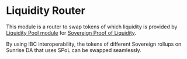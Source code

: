 # Liquidity Router

This module is a router to swap tokens of which liquidity is provided by [Liquidity Pool module](../sunrise/liquidity-pool.md) for [Sovereign Proof of Liquidity](../sunrise/spol.md).

By using IBC interoperability, the tokens of different Sovereign rollups on Sunrise DA that uses SPoL can be swapped seamlessly.
